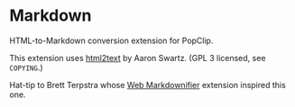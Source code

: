 Markdown
========

HTML-to-Markdown conversion extension for PopClip.

This extension uses [html2text](https://pypi.python.org/pypi/html2text/3.200.3) by Aaron Swartz. (GPL 3 licensed, see `COPYING`.)

Hat-tip to Brett Terpstra whose [Web Markdownifier](http://brettterpstra.com/2013/12/23/web-markdownifier-for-popclip/) extension inspired this one.